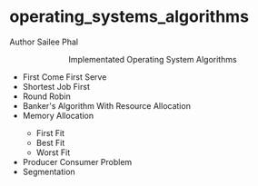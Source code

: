 # operating_systems_algorithms
Author Sailee Phal
<!DOCTYPE html>
<html>
    <body>
        <p><center>Implementated Operating System Algorithms</center></p>
        <ul>
            <li>First Come First Serve</li>
            <li>Shortest Job First</li>
            <li>Round Robin</li>
            <li>Banker's Algorithm With Resource Allocation</li>
            <li>Memory Allocation</li>
               <ul>
                <li>First Fit</li>
                <li>Best Fit</li>
                <li>Worst Fit</li>
               </ul>
            <li>Producer Consumer Problem</li>
            <li>Segmentation</li>
        </ul>
    </body>
</html>